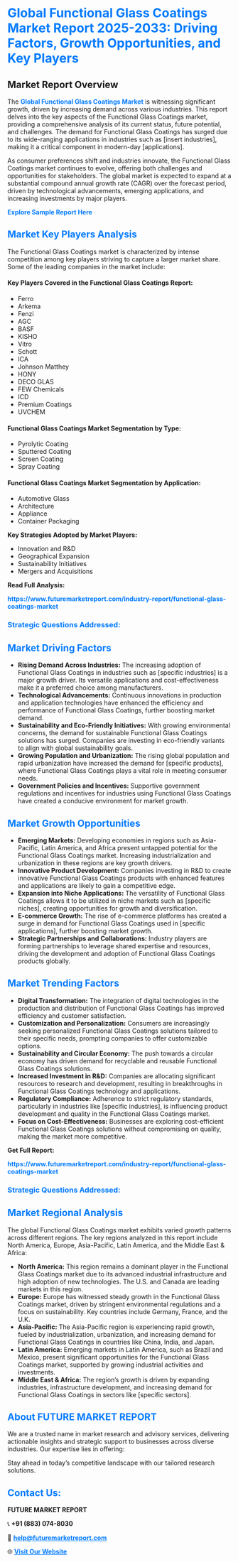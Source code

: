 <h1 style="color: #007BFF;">Global Functional Glass Coatings Market Report 2025-2033: Driving Factors, Growth Opportunities, and Key Players</h1>

<section id="overview">
<h2>Market Report Overview</h2>
<p>The <a href="https://www.futuremarketreport.com/industry-report/functional-glass-coatings-market" style="color: #007BFF; text-decoration: none;"><strong>Global Functional Glass Coatings Market</strong></a> is witnessing significant growth, driven by increasing demand across various industries. This report delves into the key aspects of the Functional Glass Coatings market, providing a comprehensive analysis of its current status, future potential, and challenges. The demand for Functional Glass Coatings has surged due to its wide-ranging applications in industries such as [insert industries], making it a critical component in modern-day [applications].</p>
<p>As consumer preferences shift and industries innovate, the Functional Glass Coatings market continues to evolve, offering both challenges and opportunities for stakeholders. The global market is expected to expand at a substantial compound annual growth rate (CAGR) over the forecast period, driven by technological advancements, emerging applications, and increasing investments by major players.</p>
</section>

<section id="overview">
<p><a href="https://www.futuremarketreport.com/request-sample/reportId=27361" style="color: #007BFF; text-decoration: none;"><strong>Explore Sample Report Here</strong></a></p>
</section>

<section id="key-players">
<h2 style="color: #007BFF;">Market Key Players Analysis</h2>
<p>The Functional Glass Coatings market is characterized by intense competition among key players striving to capture a larger market share. Some of the leading companies in the market include:</p>
<h4>Key Players Covered in the Functional Glass Coatings Report:</h4>
<ul><li>Ferro</li><li>Arkema</li><li>Fenzi</li><li>AGC</li><li>BASF</li><li>KISHO</li><li>Vitro</li><li>Schott</li><li>ICA</li><li>Johnson Matthey</li><li>HONY</li><li>DECO GLAS</li><li>FEW Chemicals</li><li>ICD</li><li>Premium Coatings</li><li>UVCHEM</li></ul>
<h4>Functional Glass Coatings Market Segmentation by Type:</h4>
<ul><li>Pyrolytic Coating</li><li>Sputtered Coating</li><li>Screen Coating</li><li>Spray Coating</li></ul>

<h4>Functional Glass Coatings Market Segmentation by Application:</h4>
<ul><li>Automotive Glass</li><li>Architecture</li><li>Appliance</li><li>Container Packaging</li></ul>
<p><strong>Key Strategies Adopted by Market Players:</strong></p>
<ul>
<li>Innovation and R&D</li>
<li>Geographical Expansion</li>
<li>Sustainability Initiatives</li>
<li>Mergers and Acquisitions</li>
</ul>
</section>

<section>
<p><strong>Read Full Analysis: </strong></p><a href="https://www.futuremarketreport.com/industry-report/functional-glass-coatings-market" style="color: #007BFF; text-decoration: none;"><strong>https://www.futuremarketreport.com/industry-report/functional-glass-coatings-market</strong></a>
<h3 style="color: #007BFF;">Strategic Questions Addressed:</h3>
</section>

<section id="driving-factors">
<h2 style="color: #007BFF;">Market Driving Factors</h2>
<ul>
<li><strong>Rising Demand Across Industries:</strong> The increasing adoption of Functional Glass Coatings in industries such as [specific industries] is a major growth driver. Its versatile applications and cost-effectiveness make it a preferred choice among manufacturers.</li>
<li><strong>Technological Advancements:</strong> Continuous innovations in production and application technologies have enhanced the efficiency and performance of Functional Glass Coatings, further boosting market demand.</li>
<li><strong>Sustainability and Eco-Friendly Initiatives:</strong> With growing environmental concerns, the demand for sustainable Functional Glass Coatings solutions has surged. Companies are investing in eco-friendly variants to align with global sustainability goals.</li>
<li><strong>Growing Population and Urbanization:</strong> The rising global population and rapid urbanization have increased the demand for [specific products], where Functional Glass Coatings plays a vital role in meeting consumer needs.</li>
<li><strong>Government Policies and Incentives:</strong> Supportive government regulations and incentives for industries using Functional Glass Coatings have created a conducive environment for market growth.</li>
</ul>
</section>

<section id="growth-opportunities">
<h2 style="color: #007BFF;">Market Growth Opportunities</h2>
<ul>
<li><strong>Emerging Markets:</strong> Developing economies in regions such as Asia-Pacific, Latin America, and Africa present untapped potential for the Functional Glass Coatings market. Increasing industrialization and urbanization in these regions are key growth drivers.</li>
<li><strong>Innovative Product Development:</strong> Companies investing in R&D to create innovative Functional Glass Coatings products with enhanced features and applications are likely to gain a competitive edge.</li>
<li><strong>Expansion into Niche Applications:</strong> The versatility of Functional Glass Coatings allows it to be utilized in niche markets such as [specific niches], creating opportunities for growth and diversification.</li>
<li><strong>E-commerce Growth:</strong> The rise of e-commerce platforms has created a surge in demand for Functional Glass Coatings used in [specific applications], further boosting market growth.</li>
<li><strong>Strategic Partnerships and Collaborations:</strong> Industry players are forming partnerships to leverage shared expertise and resources, driving the development and adoption of Functional Glass Coatings products globally.</li>
</ul>
</section>

<section id="trending-factors">
<h2 style="color: #007BFF;">Market Trending Factors</h2>
<ul>
<li><strong>Digital Transformation:</strong> The integration of digital technologies in the production and distribution of Functional Glass Coatings has improved efficiency and customer satisfaction.</li>
<li><strong>Customization and Personalization:</strong> Consumers are increasingly seeking personalized Functional Glass Coatings solutions tailored to their specific needs, prompting companies to offer customizable options.</li>
<li><strong>Sustainability and Circular Economy:</strong> The push towards a circular economy has driven demand for recyclable and reusable Functional Glass Coatings solutions.</li>
<li><strong>Increased Investment in R&D:</strong> Companies are allocating significant resources to research and development, resulting in breakthroughs in Functional Glass Coatings technology and applications.</li>
<li><strong>Regulatory Compliance:</strong> Adherence to strict regulatory standards, particularly in industries like [specific industries], is influencing product development and quality in the Functional Glass Coatings market.</li>
<li><strong>Focus on Cost-Effectiveness:</strong> Businesses are exploring cost-efficient Functional Glass Coatings solutions without compromising on quality, making the market more competitive.</li>
</ul>
</section>

<section>
<p><strong>Get Full Report: </strong></p><a href="https://www.futuremarketreport.com/industry-report/functional-glass-coatings-market" style="color: #007BFF; text-decoration: none;"><strong>https://www.futuremarketreport.com/industry-report/functional-glass-coatings-market</strong></a>
<h3 style="color: #007BFF;">Strategic Questions Addressed:</h3>
</section>


<section id="regional-analysis">
<h2 style="color: #007BFF;">Market Regional Analysis</h2>
<p>The global Functional Glass Coatings market exhibits varied growth patterns across different regions. The key regions analyzed in this report include North America, Europe, Asia-Pacific, Latin America, and the Middle East & Africa:</p>
<ul>
<li><strong>North America:</strong> This region remains a dominant player in the Functional Glass Coatings market due to its advanced industrial infrastructure and high adoption of new technologies. The U.S. and Canada are leading markets in this region.</li>
<li><strong>Europe:</strong> Europe has witnessed steady growth in the Functional Glass Coatings market, driven by stringent environmental regulations and a focus on sustainability. Key countries include Germany, France, and the U.K.</li>
<li><strong>Asia-Pacific:</strong> The Asia-Pacific region is experiencing rapid growth, fueled by industrialization, urbanization, and increasing demand for Functional Glass Coatings in countries like China, India, and Japan.</li>
<li><strong>Latin America:</strong> Emerging markets in Latin America, such as Brazil and Mexico, present significant opportunities for the Functional Glass Coatings market, supported by growing industrial activities and investments.</li>
<li><strong>Middle East & Africa:</strong> The region’s growth is driven by expanding industries, infrastructure development, and increasing demand for Functional Glass Coatings in sectors like [specific sectors].</li>
</ul>
</section>

<footer>
<h2 style="color: #007BFF;">About FUTURE MARKET REPORT</h2>
<p>We are a trusted name in market research and advisory services, delivering actionable insights and strategic support to businesses across diverse industries. Our expertise lies in offering:</p>

<p>Stay ahead in today’s competitive landscape with our tailored research solutions.</p>

<h2 style="color: #007BFF;">Contact Us:</h2>
<p><strong>FUTURE MARKET REPORT</strong></p>
<p>📞 <strong>+91 (883) 074-8030</strong></p>
<p>📧 <strong><a href="mailto:help@futuremarketreport.com" style="color: #007BFF;">help@futuremarketreport.com</a></strong></p>
<p>🌐 <strong><a href="https://www.futuremarketreport.com/" style="color: #007BFF;">Visit Our Website</a></strong></p>
</footer>